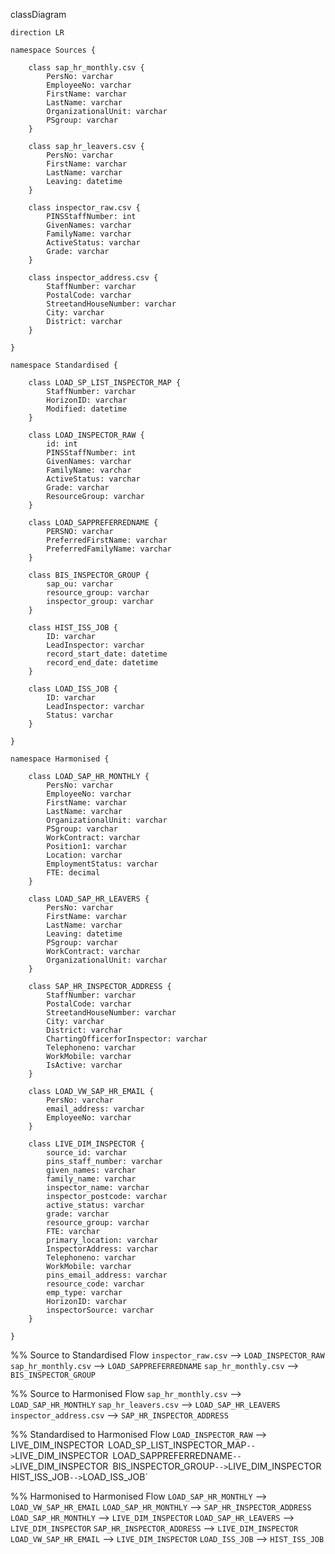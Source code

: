 classDiagram

    direction LR

    namespace Sources {

        class sap_hr_monthly.csv {
            PersNo: varchar
            EmployeeNo: varchar
            FirstName: varchar
            LastName: varchar
            OrganizationalUnit: varchar
            PSgroup: varchar
        }

        class sap_hr_leavers.csv {
            PersNo: varchar
            FirstName: varchar
            LastName: varchar
            Leaving: datetime
        }

        class inspector_raw.csv {
            PINSStaffNumber: int
            GivenNames: varchar
            FamilyName: varchar
            ActiveStatus: varchar
            Grade: varchar
        }

        class inspector_address.csv {
            StaffNumber: varchar
            PostalCode: varchar
            StreetandHouseNumber: varchar
            City: varchar
            District: varchar
        }

    }
    
    namespace Standardised {

        class LOAD_SP_LIST_INSPECTOR_MAP {
            StaffNumber: varchar
            HorizonID: varchar
            Modified: datetime
        }

        class LOAD_INSPECTOR_RAW {
            id: int
            PINSStaffNumber: int
            GivenNames: varchar
            FamilyName: varchar
            ActiveStatus: varchar
            Grade: varchar
            ResourceGroup: varchar
        }

        class LOAD_SAPPREFERREDNAME {
            PERSNO: varchar
            PreferredFirstName: varchar
            PreferredFamilyName: varchar
        }

        class BIS_INSPECTOR_GROUP {
            sap_ou: varchar
            resource_group: varchar
            inspector_group: varchar
        }

        class HIST_ISS_JOB {
            ID: varchar
            LeadInspector: varchar
            record_start_date: datetime
            record_end_date: datetime
        }

        class LOAD_ISS_JOB {
            ID: varchar
            LeadInspector: varchar
            Status: varchar
        }

    }

    namespace Harmonised {

        class LOAD_SAP_HR_MONTHLY {
            PersNo: varchar
            EmployeeNo: varchar
            FirstName: varchar
            LastName: varchar
            OrganizationalUnit: varchar
            PSgroup: varchar
            WorkContract: varchar
            Position1: varchar
            Location: varchar
            EmploymentStatus: varchar
            FTE: decimal
        }

        class LOAD_SAP_HR_LEAVERS {
            PersNo: varchar
            FirstName: varchar
            LastName: varchar
            Leaving: datetime
            PSgroup: varchar
            WorkContract: varchar
            OrganizationalUnit: varchar
        }

        class SAP_HR_INSPECTOR_ADDRESS {
            StaffNumber: varchar
            PostalCode: varchar
            StreetandHouseNumber: varchar
            City: varchar
            District: varchar
            ChartingOfficerforInspector: varchar
            Telephoneno: varchar
            WorkMobile: varchar
            IsActive: varchar
        }

        class LOAD_VW_SAP_HR_EMAIL {
            PersNo: varchar
            email_address: varchar
            EmployeeNo: varchar
        }

        class LIVE_DIM_INSPECTOR {
            source_id: varchar
            pins_staff_number: varchar
            given_names: varchar
            family_name: varchar
            inspector_name: varchar
            inspector_postcode: varchar
            active_status: varchar
            grade: varchar
            resource_group: varchar
            FTE: varchar
            primary_location: varchar
            InspectorAddress: varchar
            Telephoneno: varchar
            WorkMobile: varchar
            pins_email_address: varchar
            resource_code: varchar
            emp_type: varchar
            HorizonID: varchar
            inspectorSource: varchar
        }
    
    }

%% Source to Standardised Flow
`inspector_raw.csv` --> `LOAD_INSPECTOR_RAW`
`sap_hr_monthly.csv` --> `LOAD_SAPPREFERREDNAME`
`sap_hr_monthly.csv` --> `BIS_INSPECTOR_GROUP`

%% Source to Harmonised Flow
`sap_hr_monthly.csv` --> `LOAD_SAP_HR_MONTHLY`
`sap_hr_leavers.csv` --> `LOAD_SAP_HR_LEAVERS`
`inspector_address.csv` --> `SAP_HR_INSPECTOR_ADDRESS`

%% Standardised to Harmonised Flow
`LOAD_INSPECTOR_RAW` --> LIVE_DIM_INSPECTOR`
`LOAD_SP_LIST_INSPECTOR_MAP` --> `LIVE_DIM_INSPECTOR`
`LOAD_SAPPREFERREDNAME` --> `LIVE_DIM_INSPECTOR`
`BIS_INSPECTOR_GROUP` --> `LIVE_DIM_INSPECTOR`
`HIST_ISS_JOB` --> `LOAD_ISS_JOB`

%% Harmonised to Harmonised Flow
`LOAD_SAP_HR_MONTHLY` --> `LOAD_VW_SAP_HR_EMAIL`
`LOAD_SAP_HR_MONTHLY` --> `SAP_HR_INSPECTOR_ADDRESS`
`LOAD_SAP_HR_MONTHLY` --> `LIVE_DIM_INSPECTOR`
`LOAD_SAP_HR_LEAVERS` --> `LIVE_DIM_INSPECTOR`
`SAP_HR_INSPECTOR_ADDRESS` --> `LIVE_DIM_INSPECTOR`
`LOAD_VW_SAP_HR_EMAIL` --> `LIVE_DIM_INSPECTOR`
`LOAD_ISS_JOB` --> `HIST_ISS_JOB`